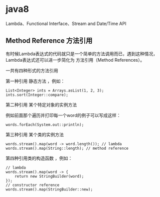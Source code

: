 # java8
 Lambda、Functional Interface、Stream and Date/Time API 
 
Method Reference 方法引用
------------------------

有时候Lambda表达式的代码就只是一个简单的方法调用而已，遇到这种情况，Lambda表达式还可以进一步简化为 方法引用（Method References）。

一共有四种形式的方法引用

第一种引用 静态方法 ，例如：

```
List<Integer> ints = Arrays.asList(1, 2, 3);
ints.sort(Integer::compare);
```

第二种引用 某个特定对象的实例方法

例如前面那个遍历并打印每一个word的例子可以写成这样：

```words.forEach(System.out::println);```

第三种引用 某个类的实例方法

```
words.stream().map(word -> word.length()); // lambda
words.stream().map(String::length); // method reference
```

第四种引用类的构造函数 ，例如：

```
// lambda
words.stream().map(word -> {
    return new StringBuilder(word);
});
// constructor reference
words.stream().map(StringBuilder::new);
```